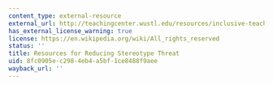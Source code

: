 ```yaml
---
content_type: external-resource
external_url: http://teachingcenter.wustl.edu/resources/inclusive-teaching-learning/reducing-stereotype-threat/
has_external_license_warning: true
license: https://en.wikipedia.org/wiki/All_rights_reserved
status: ''
title: Resources for Reducing Stereotype Threat
uid: 8fc0905e-c298-4eb4-a5bf-1ce8488f9aee
wayback_url: ''
---
```

